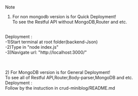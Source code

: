 Note<br/>

1) For non mongodb version is for Quick Deployment!
<br/>To see the Restful API without MongoDB,Router and etc.
<br/>
Deployment : <br/>
-1)Start terminal at root folder(backend-Json)<br/>
-2)Type in "node index.js"<br/>
-3)Navigate url: "http://localhost:3000/"

<br/><br/>
2) For MongoDB version is for General Deployment!
<br/>To see all of Restful API,Router,Body-parser,MongoDB and etc.
<br/>
Deployment :
<br/> Follow by the instuction in crud-miniblog/README.md

